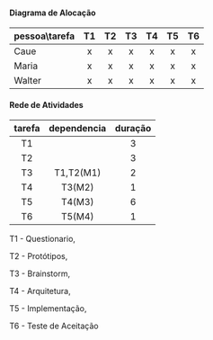 #### Diagrama de Alocação
| pessoa\tarefa| T1 | T2 | T3 | T4 | T5 | T6 |
|:-------------|:--:|:--:|:--:|:--:|:--:|:--:|
| Caue         | x  | x  | x  | x  | x  | x  | 
| Maria        | x  | x  | x  | x  | x  | x  | 
| Walter       | x  | x  | x  | x  | x  | x  | 

#### Rede de Atividades
| tarefa | dependencia | duração |
|:------:|:-----------:|:-------:|
| T1     |             | 3       |
| T2     |             | 3       |
| T3     | T1,T2(M1)   | 2       |
| T4     | T3(M2)      | 1       |
| T5     | T4(M3)      | 6       |
| T6     | T5(M4)      | 1       |

T1 - Questionario, 

T2 - Protótipos, 

T3 - Brainstorm, 

T4 - Arquitetura, 

T5 - Implementação, 

T6 - Teste de Aceitação